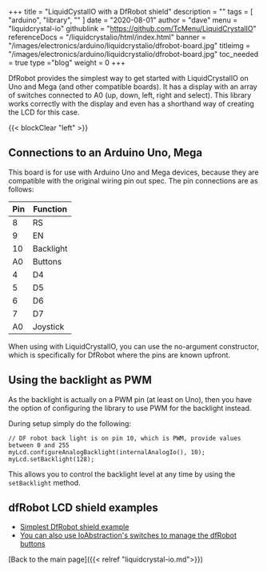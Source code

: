 +++
title = "LiquidCystalIO with a DfRobot shield"
description = ""
tags = [ "arduino", "library", "" ]
date = "2020-08-01"
author =  "dave"
menu = "liquidcrystal-io"
githublink = "https://github.com/TcMenu/LiquidCrystalIO"
referenceDocs = "/liquidcrystalio/html/index.html"
banner = "/images/electronics/arduino/liquidcrystalio/dfrobot-board.jpg"
titleimg = "/images/electronics/arduino/liquidcrystalio/dfrobot-board.jpg"
toc_needed = true 
type ="blog"
weight = 0
+++

DfRobot provides the simplest way to get started with LiquidCrystalIO on Uno and Mega (and other compatible boards). It has a display with an array of switches connected to A0 (up, down, left, right and select). This library works correctly with the display and even has a shorthand way of creating the LCD for this case.

{{< blockClear "left" >}}

## Connections to an Arduino Uno, Mega

This board is for use with Arduino Uno and Mega devices, because they are compatible with the original wiring pin out spec. The pin connections are as follows:

| Pin | Function  |
| --- | --------- |
|  8  | RS        |
|  9  | EN        |
| 10  | Backlight |
| A0  | Buttons   |
|  4  | D4        |
|  5  | D5        |
|  6  | D6        |
|  7  | D7        |
| A0  | Joystick  |

When using with LiquidCrystalIO, you can use the no-argument constructor, which is specifically for DfRobot where the pins are known upfront.

## Using the backlight as PWM

As the backlight is actually on a PWM pin (at least on Uno), then you have the option of configuring the library to use PWM for the backlight instead.

During setup simply do the following:

    // DF robot back light is on pin 10, which is PWM, provide values between 0 and 255
    myLcd.configureAnalogBacklight(internalAnalogIo(), 10);
    myLcd.setBacklight(128);

This allows you to control the backlight level at any time by using the `setBacklight` method.

## dfRobot LCD shield examples

* [Simplest DfRobot shield example](https://github.com/TcMenu/LiquidCrystalIO/blob/main/examples/HelloWorld/HelloWorld.ino)
* [You can also use IoAbstraction's switches to manage the dfRobot buttons](https://github.com/TcMenu/IoAbstraction/blob/main/examples/dfRobotRotaryEncoder/dfRobotRotaryEncoder.ino)

[Back to the main page]({{< relref "liquidcrystal-io.md">}})